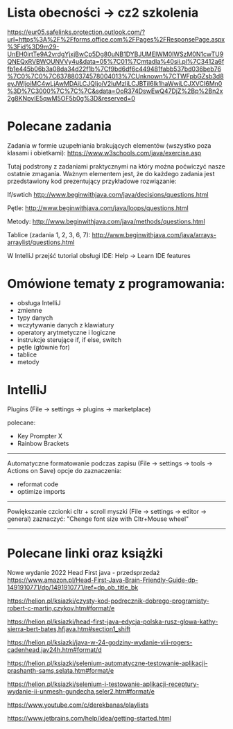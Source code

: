 # Lista obecności -> cz2 szkolenia

https://eur05.safelinks.protection.outlook.com/?url=https%3A%2F%2Fforms.office.com%2FPages%2FResponsePage.aspx%3Fid%3D9m29-UnEH0irtTe9A2vrdgYjxjBwCp5Dg80uNB1DYBJUMElWM0lWSzM0N1cwTU9QNEQxRVBWOUNVVy4u&data=05%7C01%7Cmtadla%40sii.pl%7C3412a6ffb1e445b06b3a08da34d22f1b%7Cf9bd6df6c449481fabb537bd036beb76%7C0%7C0%7C637880374578004013%7CUnknown%7CTWFpbGZsb3d8eyJWIjoiMC4wLjAwMDAiLCJQIjoiV2luMzIiLCJBTiI6Ik1haWwiLCJXVCI6Mn0%3D%7C3000%7C%7C%7C&sdata=OoR374DswEwQ47DjZ%2Bp%2Bn2x2g8KNpvIE5qwM5OF5b0g%3D&reserved=0



# Polecane zadania
Zadania w formie uzupełniania brakujących elementów (wszystko poza klasami i obietkami):
https://www.w3schools.com/java/exercise.asp

Tutaj podstrony z zadaniami praktycznymi na który można poćwiczyć nasze ostatnie zmagania. Ważnym elementem jest, że do każdego zadania jest przedstawiony kod prezentujący przykładowe rozwiązanie:

If/swtich
http://www.beginwithjava.com/java/decisions/questions.html

Pętle:
http://www.beginwithjava.com/java/loops/questions.html

Metody:
http://www.beginwithjava.com/java/methods/questions.html

Tablice (zadania 1, 2, 3, 6, 7):
http://www.beginwithjava.com/java/arrays-arraylist/questions.html


W IntelliJ przejść tutorial obsługi IDE:
Help -> Learn IDE features

# Omówione tematy z programowania:
- obsługa IntelliJ
- zmienne
- typy danych
- wczytywanie danych z klawiatury
- operatory arytmetyczne i logiczne
- instrukcje sterujące if, if else, switch
- pętle (głównie for)
- tablice
- metody

# IntelliJ

Plugins (File -> settings -> plugins -> marketplace)

polecane:
- Key Prompter X
- Rainbow Brackets


---

Automatyczne formatowanie podczas zapisu
(File -> settings -> tools -> Actions on Save)
opcje do zaznaczenia:
- reformat code
- optimize imports


---
Powiększanie czcionki cltr + scroll myszki
(File -> settings -> editor -> general)
zaznaczyć: "Chenge font size with Cltr+Mouse wheel"

---

# Polecane linki oraz książki

Nowe wydanie 2022 Head First java - przedsprzedaż 
https://www.amazon.pl/Head-First-Java-Brain-Friendly-Guide-dp-1491910771/dp/1491910771/ref=dp_ob_title_bk


https://helion.pl/ksiazki/czysty-kod-podrecznik-dobrego-programisty-robert-c-martin,czykov.htm#format/e

https://helion.pl/ksiazki/head-first-java-edycja-polska-rusz-glowa-kathy-sierra-bert-bates,hfjava.htm#section1_shift

https://helion.pl/ksiazki/java-w-24-godziny-wydanie-viii-rogers-cadenhead,jav24h.htm#format/d

https://helion.pl/ksiazki/selenium-automatyczne-testowanie-aplikacji-prashanth-sams,selata.htm#format/e

https://helion.pl/ksiazki/selenium-i-testowanie-aplikacji-receptury-wydanie-ii-unmesh-gundecha,seler2.htm#format/e

https://www.youtube.com/c/derekbanas/playlists

https://www.jetbrains.com/help/idea/getting-started.html

